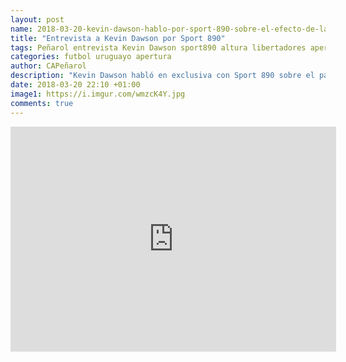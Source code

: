 ```yaml
---
layout: post
name: 2018-03-20-kevin-dawson-hablo-por-sport-890-sobre-el-efecto-de-la-altura-de-la-paz-en-la-libertadores-y-sobre-el-partido-de-manana-ante-cerro-en-el-trocoli
title: "Entrevista a Kevin Dawson por Sport 890"
tags: Peñarol entrevista Kevin Dawson sport890 altura libertadores apertura cerro
categories: futbol uruguayo apertura
author: CAPeñarol
description: "Kevin Dawson habló en exclusiva con Sport 890 sobre el partido de Peñarol por el Apertura mañana ante Cerro en el Trócoli y sobre el debut de Peñarol en la Libertadores y los efectos de la altura en La Paz"
date: 2018-03-20 22:10 +01:00
image1: https://i.imgur.com/wmzcK4Y.jpg
comments: true
---
```


<iframe width="521" height="360" src="https://www.youtube.com/embed/F7ptVN3SBZ4" frameborder="0" allow="autoplay; encrypted-media" allowfullscreen></iframe>

